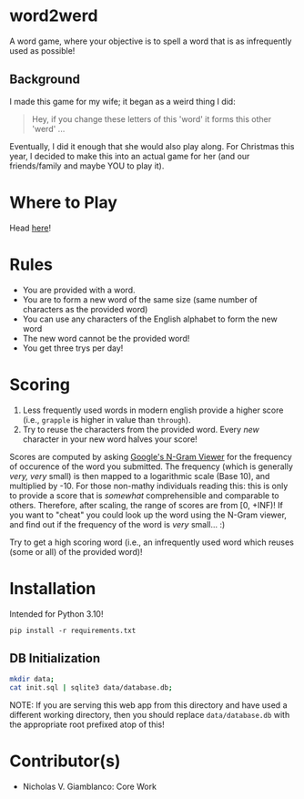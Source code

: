 # word2werd

A word game, where your objective is to spell a word that is as infrequently used as possible!

## Background
I made this game for my wife; it began as a weird thing I did:

> Hey, if you change these letters of this 'word' it forms this other 'werd' ...

Eventually, I did it enough that she would also play along. For Christmas this year, I decided
to make this into an actual game for her (and our friends/family and maybe YOU to play it).

# Where to Play

Head [here](https://ngiambla.pythonanywhere.com)!

# Rules
* You are provided with a word.
* You are to form a new word of the same size (same number of characters as the provided word)
* You can use any characters of the English alphabet to form the new word
* The new word cannot be the provided word!
* You get three trys per day!

# Scoring
1. Less frequently used words in modern english provide a higher score (i.e., `grapple` is higher in value than `through`).
2. Try to reuse the characters from the provided word. Every _new_ character in your new word halves your score!

Scores are computed by asking [Google's N-Gram Viewer](https://books.google.com/ngrams/) for the frequency of occurence of the word
you submitted. The frequency (which is generally _very, very_ small) is then mapped to a logarithmic scale (Base 10), and multiplied by -10.
For those non-mathy individuals reading this: this is only to provide a score that is _somewhat_ comprehensible and comparable to others.
Therefore, after scaling, the range of scores are from [0, +INF)! If you want to "cheat" you could look up the word using the N-Gram viewer, and find
out if the frequency of the word is _very_ small... :)

Try to get a high scoring word (i.e., an infrequently used word which reuses (some or all) of the provided word)!

# Installation

Intended for Python 3.10!

```
pip install -r requirements.txt
```

## DB Initialization

```bash
mkdir data;
cat init.sql | sqlite3 data/database.db;
```

NOTE: If you are serving this web app from this directory and have used a different working directory,
then you should replace `data/database.db` with the appropriate root prefixed atop of this!

# Contributor(s)

* Nicholas V. Giamblanco: Core Work
